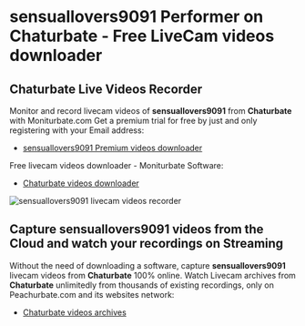 # sensuallovers9091 Performer on Chaturbate - Free LiveCam videos downloader

## Chaturbate Live Videos Recorder

Monitor and record livecam videos of **sensuallovers9091** from **Chaturbate** with Moniturbate.com
Get a premium trial for free by just and only registering with your Email address:
* [sensuallovers9091 Premium videos downloader](https://moniturbate.com/request-demo-licence-key.html)

Free livecam videos downloader - Moniturbate Software:
* [Chaturbate videos downloader](https://moniturbate.com/moniturbate-download-software.html)

![sensuallovers9091 livecam videos recorder](https://peachurnet.com/templates/moniturbate-software.png)


## Capture sensuallovers9091 videos from the Cloud and watch your recordings on Streaming

Without the need of downloading a software, capture **sensuallovers9091** livecam videos from **Chaturbate** 100% online.
Watch Livecam archives from **Chaturbate** unlimitedly from thousands of existing recordings, only on Peachurbate.com and its websites network:
* [Chaturbate videos archives](https://peachurnet.com/)